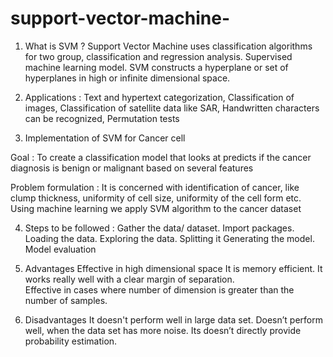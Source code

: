 # support-vector-machine-

1) What is SVM ? 
Support Vector Machine uses classification algorithms  for two group, classification and regression analysis.
Supervised machine learning model.
SVM constructs a hyperplane or set of hyperplanes in high or infinite dimensional space.

2) Applications :
Text and hypertext categorization,
Classification of images,
Classification of satellite data like SAR, 
Handwritten characters can be recognized, 
Permutation tests 

3) Implementation of SVM for Cancer cell 

Goal :
To create a classification model that looks at predicts if the cancer diagnosis is benign or malignant based on several features

Problem formulation :
It is concerned with identification of cancer, like clump thickness, uniformity of cell size, uniformity of the cell form etc. 
Using machine learning we apply SVM algorithm to the cancer dataset 

4) Steps to be followed :
Gather the data/ dataset.
Import packages.
Loading the data.
Exploring the data.
Splitting it 
Generating the model.
Model evaluation 

5) Advantages 
Effective in high dimensional space 
It is memory efficient. 
It works really well with a clear margin of separation.   
Effective in cases where number of dimension is greater than the number of samples. 

6) Disadvantages 
It doesn't perform well in large data set. 
Doesn’t perform well, when the data set has more noise.
Its doesn’t directly provide probability estimation. 

